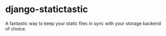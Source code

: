 django-statictastic
===================

A fantastic way to keep your static files in sync with your storage backend of
choice.



